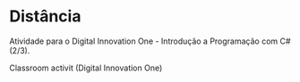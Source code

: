 # Distância

Atividade para o Digital Innovation One - Introdução a Programação com C# (2/3).

Classroom activit (Digital Innovation One)
